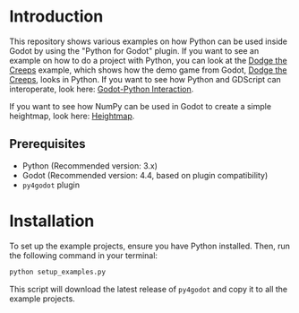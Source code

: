 # Introduction

This repository shows various examples on how Python can be used inside Godot by using the "Python for Godot" plugin. If you want to see an example on how to do a project with Python, you can look at the [Dodge the Creeps](https://github.com/niklas2902/py4godot-examples/tree/main/dodge_the_creeps) example, which shows how the demo game from Godot, [Dodge the Creeps](https://docs.godotengine.org/en/3.1/getting_started/step_by_step/your_first_game.html), looks in Python. If you want to see how Python and GDScript can interoperate, look here: [Godot-Python Interaction](https://github.com/niklas2902/py4godot-examples/tree/main/godot-python-interaction).

If you want to see how NumPy can be used in Godot to create a simple heightmap, look here: [Heightmap](https://github.com/niklas2902/py4godot-examples/tree/main/heightmap).

## Prerequisites

- Python (Recommended version: 3.x)
- Godot (Recommended version: 4.4, based on plugin compatibility)
- `py4godot` plugin

# Installation

To set up the example projects, ensure you have Python installed. Then, run the following command in your terminal:

```bash
python setup_examples.py
```

This script will download the latest release of `py4godot` and copy it to all the example projects.
